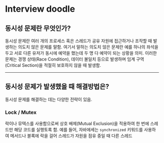 
# Interview doodle

## 동시성 문제란 무엇인가?

동시성 문제란 여러 개의 프로세스 혹은 스레드가 공유 자원에 접근하거나 조작할 때 발생하는 의도치 않은 문제를 말함. 여기서 말하는 의도치 않은 문제란 예를 하나의 좌석을 두고 서로 다른 유저가 동시에 예약을 했는데 두 명 다 예약이 되는 상황을 의미. 이러한 문제는 경쟁 상태(Race Condition), 데이터 불일치 등으로 발생하며 임계 구역(Critical Section)을 적절히 보호하지 않을 때 발생함.

---

## 동시성 문제가 발생했을 때 해결방법은?

동시성 문제를 해결하는 데는 다양한 전략이 있음.

### Lock / Mutex
락이나 뮤텍스를 사용함으로써 상호 배제(Mutual Exclusion)을 적용하여 한 번에 스레드만 해당 코드를 실행토록 함. 예를 들어, 자바에세는 `synchronized` 키워드를 사용하여 메서드나 블록에 락을 걸어 스레드가 자원을 점유 중일 때 다른 스레드